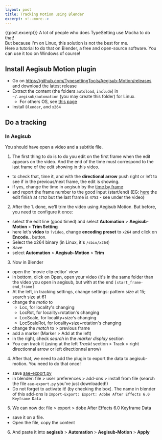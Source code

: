 ```yaml
---
layout: post
title: Tracking Motion using Blender
excerpt: <!--more-->
---
```

{{post.excerpt}}
A lot of people who does TypeSetting use Mocha to do that!<br>But because I'm on Linux, this solution is not the best for me.
<br>Here a tutorial to do that on Blender, a free and open-source software. You can use it too on Windows of course!

## Install Aegisub Motion plugin

* Go on https://github.com/TypesettingTools/Aegisub-Motion/releases and download the latest release
* Extract the content (the folders `autoload`, `include`) in `~/.aegisub/automation` (you may create this folder) for Linux.
  * For others OS, see [this page](https://github.com/TypesettingTools/Aegisub-Motion/wiki/Installation#installation-instructions)
* Install `Blender`, and `x264`

## Do a tracking

### In Aegisub

You should have open a video and a subtitle file.

1. The first thing to do is to do you edit on the first frame when the edit appears on the video. And the end of the time must correspond to the last frame of the edit showing in this video.
  * to check that, time it, and with the **directional arrow** push right or left to see if in the previous/next frame, the edit is showing.
  * if yes, change the time in aegisub by the [time by frame](https://cloud.githubusercontent.com/assets/6844060/19222330/3124e70a-8e56-11e6-9891-be692aada1a2.png)
  * and report the frame number to the good input (start/end) (EG: [here](https://cloud.githubusercontent.com/assets/6844060/19222348/86f1b7b2-8e56-11e6-8d8d-ebff8cb392c3.png) the edit finish at `4752` but the last frame is `4753` - see under the video)
 2. After the 1. done, we'll trim the video using Aegisub Motion. But before, you need to configure it once:
  * select the edit line (good timed) and select **Automation** > **Aegisub-Motion** > **Trim Setting**
  * here let's **video** to `?video`, change **encoding preset** to `x264` and click on **Encode..** button.
  * Select the x264 binary (in Linux, it's `/sbin/x264`)
  * Save
  * select **Automation** > **Aegisub-Motion** > **Trim**
 3. Now in Blender
  * open the 'movie clip editor' view
  * in bottom, click on Open, open your video (it's in the same folder than the video you open in aegisub, but with at the end `[start_frame-end_frame]`
  * At the left, in tracking settings, change settings: pattern size at 15; search size at 61
  * change the *motio* to
     * Loc, for locality's changing
     * LocRot, for locality+rotation's changing
     * LocScale, for locality+size's changing
     * LocScaleRot, for locality+size+rotation's changing
  * change the *match* to > previous frame
  * add a marker (Marker > Add at the left)
  * in the right, check *search* in the *marker display* section
  * You can track it (using at the left *Trackt* section > Track > right directionnal arrow or left directionnal arrow)
4. After that, we need to add the plugin to export the data to aegisub-motion. You need to do that once!
  * save [aae-export.py](https://raw.githubusercontent.com/Subarashii-no-Fansub/AAE-Export/master/aae-export.py)
  * in blender: file > user preferences > add-ons > install from file (search the file `aae-export.py` you've just downloaded!)
  * Do not forget to activate it! (by checking the box). The name in blender of this add-ons is `Import-Export: Export: Adobe After Effects 6.0 Keyframe Data`
5. We can now do: file > export > dobe After Effects 6.0 Keyframe Data
  * save it on a file.
  * Open the file, copy the content
6. And paste it into **aegisub** > **Automation** > **Aegisub-Motion** > **Apply**
